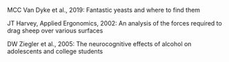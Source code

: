 MCC Van Dyke et al., 2019: Fantastic yeasts and where to find them

JT Harvey, Applied Ergonomics, 2002: An analysis of the forces required to drag sheep over various surfaces

DW Ziegler et al., 2005: The neurocognitive effects of alcohol on adolescents and college students 
